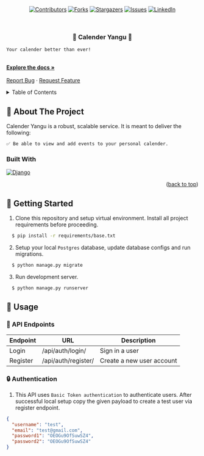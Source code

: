 <div id="top" align="center">

[![Contributors][contributors-shield]][contributors-url]
[![Forks][forks-shield]][forks-url]
[![Stargazers][stars-shield]][stars-url]
[![Issues][issues-shield]][issues-url]
[![LinkedIn][linkedin-shield]][linkedin-url]

</div>

<br />
<h3 align="center"> 🍣 Calender Yangu 🍣 </h3>

  <p align="center">

    Your calender better than ever!

  </p>
    <br />
    <a href="#"><strong>Explore the docs »</strong></a>
    <br />
    <br />
    <a href="https://github.com/SharleneNdinda/calender-yangu-backend/issues">Report Bug</a>
    ·
    <a href="https://github.com/SharleneNdinda/calender-yangu-backend/issues">Request Feature</a>
  </p>
</div>

<details>
  <summary>Table of Contents</summary>
  <ol>
    <li>
      <a href="#about-the-project">About The Project</a>
      <ul>
        <li><a href="#built-with">Built With</a></li>
      </ul>
    </li>
    <li>
      <a href="#getting-started">Getting Started</a>
      <ul>
        <li><a href="#prerequisites">Prerequisites</a></li>
        <li><a href="#installation">Installation</a></li>
      </ul>
    </li>
    <li><a href="#usage">Usage</a></li>
    <li><a href="#contributing">Contributing</a></li>
    <li><a href="#license">License</a></li>
    <li><a href="#contact">Contact</a></li>
    <li><a href="#acknowledgments">Acknowledgments</a></li>
  </ol>
</details>

## 🚀 About The Project

Calender Yangu is a robust, scalable service. It is meant to deliver the following:

    ✅ Be able to view and add events to your personal calender.

### Built With

[![Django][Django]][Django-url]

<p align="right">(<a href="#readme-top">back to top</a>)</p>

## 🚀 Getting Started

1. Clone this repository and setup virtual environment. Install all project requirements before proceeding.

```sh
  $ pip install -r requirements/base.txt
```

2. Setup your local `Postgres` database, update database configs and run migrations.

```sh
  $ python manage.py migrate
```

3. Run development server.

```sh
  $ python manage.py runserver
```

## 🚀 Usage

### 🍣 API Endpoints

| Endpoint | URL                 | Description         | 
| -------- | ------------------- | ------------------- |
| Login    | /api/auth/login/    | Sign in a user         | 
| Register | /api/auth/register/ | Create a new user account | 


### 🔒 Authentication

1. This API uses `Basic Token authentication` to authenticate users. After successful local setup copy the given payload to create a test user via register endpoint.

```json
{
  "username": "test",
  "email": "test@gmail.com",
  "password1": "OEOGu9OfSuwSZ4",
  "password2": "OEOGu9OfSuwSZ4"
}
```

[contributors-shield]: https://img.shields.io/github/contributors/SharleneNdinda/calender-yangu-backend?style=for-the-badge
[contributors-url]: https://github.com/SharleneNdinda/calender-yangu-backend/contributors
[forks-shield]: https://img.shields.io/github/forks/SharleneNdinda/calender-yangu-backend?style=for-the-badge
[forks-url]: https://github.com/SharleneNdinda/calender-yangu-backend/forks
[stars-shield]: https://img.shields.io/github/stars/SharleneNdinda/calender-yangu-backend?style=for-the-badge
[stars-url]: https://github.com/SharleneNdinda/calender-yangu-backend/stargazers
[issues-shield]: https://img.shields.io/github/issues/SharleneNdinda/calender-yangu-backend?style=for-the-badge
[issues-url]: https://github.com/SharleneNdinda/calender-yangu-backend/issues
[linkedin-shield]: https://img.shields.io/badge/-LinkedIn-black.svg?style=for-the-badge&logo=linkedin&colorB=555
[linkedin-url]: in/sharlene-mutuku-86571518b
[product-screenshot]: images/architecture.png
[x-ray-trace]: images/trace.png
[Django]: https://img.shields.io/badge/Django-35495E?style=for-the-badge&logo=django&logoColor=4FC08D
[Django-url]: https://www.djangoproject.com/
[Bootstrap.com]: https://img.shields.io/badge/Bootstrap-563D7C?style=for-the-badge&logo=bootstrap&logoColor=white
[Bootstrap-url]: https://getbootstrap.com
[JQuery.com]: https://img.shields.io/badge/jQuery-0769AD?style=for-the-badge&logo=jquery&logoColor=white
[JQuery-url]: https://jquery.com

